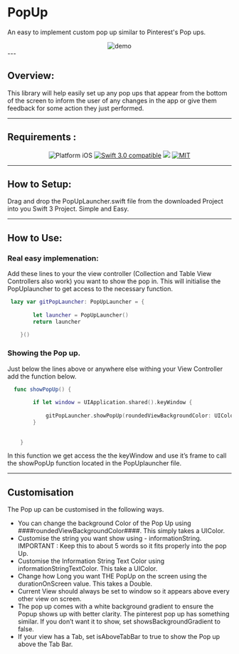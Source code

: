 # PopUp

An easy to implement custom pop up similar to Pinterest's Pop ups. 
<div align="center">
<img src="Pinterest.png" alt="demo"/>
</div>
---

##  Overview:

This library will help easily set up any pop ups that appear from the bottom of the screen to inform the user of any changes in the app or give them feedback for some action they just performed. 

---

##  Requirements :

<p align="center">
<img src="https://img.shields.io/badge/platform-iOS-blue.svg?style=flat" alt="Platform iOS" />
<a href="https://developer.apple.com/swift"><img src="https://img.shields.io/badge/Swift_3.0-compatible-4BC51D.svg?style=flat" alt="Swift 3.0 compatible" /></a>
<a href="https://cocoapods.org"><img src='https://img.shields.io/cocoapods/v/TransEasy.svg' /></a>
<a href="http://mit-license.org"><img src="https://img.shields.io/badge/license-MIT-blue.svg?style=flat" alt="MIT" /></a>


---

##  How to Setup:

Drag and drop the PopUpLauncher.swift file from the downloaded Project into you Swift 3 Project. Simple and Easy.

---

##  How to Use:

### Real easy implemenation:

Add these lines to your the view controller (Collection and Table View  Controllers also work) you want to show the pop in. This will initialise the PopUplauncher to get access to the necessary function.

```swift
 lazy var gitPopLauncher: PopUpLauncher = {
    
        let launcher = PopUpLauncher()
        return launcher
    
    }()

```

### Showing the Pop up.
Just below the lines above or anywhere else withing your View Controller add the function below. 

```swift
  func showPopUp() {
    
        if let window = UIApplication.shared().keyWindow {
    
            gitPopLauncher.showPopUp(roundedViewBackgroundColor: UIColor(red: 60.0/255.0, green:  80.0/255.0 ,blue: 82.0/255.0, alpha: 1.0), informationString: "Oh Hi there.", informationStringTextColor: UIColor.white(), durationOnScreen: 4.5, currentView: window, showsBackgroundGradient: true, isAboveTabBar: false)
        }
        
        
    }

```

In this function we get access the the keyWindow  and use it’s frame to call the showPopUp function located in the PopUplauncher file.  


---

##  Customisation

The Pop up can be customised in the following ways. 

* You can change the background Color of the Pop Up using ####roundedViewBackgroundColor####. This simply takes a UIColor. 
* Customise the string you want show using - informationString. IMPORTANT : Keep this to about 5 words so it fits properly into the pop Up. 
* Customise the Information String Text Color using informationStringTextColor. This take a UIColor. 
* Change how Long you want THE PopUp on the screen using the durationOnScreen value. This takes a Double. 
* Current View should always be set to window so it appears above every other view on screen. 
* The pop up comes with a white background gradient to ensure the Popup shows up with better clarity. The pinterest pop up has something similar. If you don’t want it to show, set showsBackgroundGradient to false. 
* If your view has a Tab, set isAboveTabBar to true to show the Pop up above the Tab Bar. 



